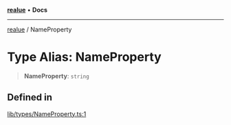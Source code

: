 [**realue**](../README.md) • **Docs**

***

[realue](../README.md) / NameProperty

# Type Alias: NameProperty

> **NameProperty**: `string`

## Defined in

[lib/types/NameProperty.ts:1](https://github.com/nevoland/realue/blob/f5d92f5c2955b3005b70a2c994484a9ed93968ca/lib/types/NameProperty.ts#L1)
